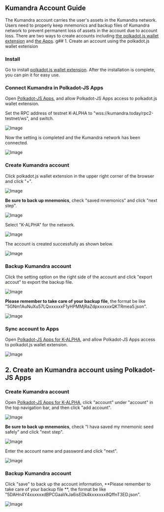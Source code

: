 ## Kumandra Account Guide


The Kumandra account carries the user's assets in the Kumandra network. Users need to properly keep mnemonics and backup files of Kumandra network to prevent permanent loss of assets in the account due to account loss. There are two ways to create accounts including [the polkadot.js wallet extension](#1-create-an-account-using-the-polkadotjs-wallet-extension) and [the Apps](#2-create-an-kumandra-account-using-polkadot-js-apps).
g## 1. Create an account using the polkadot.js wallet extension

### Install

Go to install [polkadot.js wallet extension](https://polkadot.js.org/extension/). After the installation is complete, you can pin it for easy use.

### Connect Kumandra in Polkadot-JS Apps

Open [Polkadot-JS Apps](https://polkadot.js.org/apps/), and allow Polkadot-JS Apps access to polkadot.js wallet extension.

Set the RPC address of testnet K-ALPHA to "wss://kumandra.today/rpc2-testnet/ws", and switch.

![Image](https://raw.githubusercontent.com/Cumulus2021/W3F-illustration/main/docs/account%20guide/img1.png)

Now the setting is completed and the Kumandra network has been connected.

![Image](https://raw.githubusercontent.com/Cumulus2021/W3F-illustration/main/docs/account%20guide/img2.png)

### Create Kumandra account

Click polkadot.js wallet extension in the upper right corner of the browser and click "+".

![Image](https://raw.githubusercontent.com/Cumulus2021/W3F-illustration/main/docs/account%20guide/img3.png)

**Be sure to back up mnemonics**, check "saved mnemonics" and click "next step".

![Image](https://raw.githubusercontent.com/Cumulus2021/W3F-illustration/main/docs/account%20guide/img4.png)

Select "K-ALPHA" for the network.

![Image](https://raw.githubusercontent.com/Cumulus2021/W3F-illustration/main/docs/account%20guide/img5.png)

The account is created successfully as shown below.

![Image](https://raw.githubusercontent.com/Cumulus2021/W3F-illustration/main/docs/account%20guide/img6.png)


### Backup Kumandra account

Click the setting option on the right side of the account and click "export accout" to export the backup file.

![Image](https://raw.githubusercontent.com/Cumulus2021/W3F-illustration/main/docs/account%20guide/img7.png)

**Please remember to take care of your backup file**, the format be like "5GNm1AuNuXu57LQxxxxxxF1yHPMMjRaZdpxxxxxxQKTRmea5.json".

![Image](https://raw.githubusercontent.com/Cumulus2021/W3F-illustration/main/docs/account%20guide/img8.png)

### Sync account to Apps

Open [Polkadot-JS Apps for K-ALPHA](https://polkadot.js.org/apps/?rpc=wss%3A%2F%2Fkumandra.org%2Frpc2-testnet%2Fws%2F#/accounts), and allow Polkadot-JS Apps access to polkadot.js wallet extension.

![Image](https://raw.githubusercontent.com/Cumulus2021/W3F-illustration/main/docs/account%20guide/img9.png)

## 2. Create an Kumandra account using Polkadot-JS Apps

### Create Kumandra account

Open [Polkadot-JS Apps for K-ALPHA](https://polkadot.js.org/apps/?rpc=wss%3A%2F%2Fkumandra.org%2Frpc2-testnet%2Fws%2F#/accounts), click "account" under "account" in the top navigation bar, and then click "add account".

![Image](https://raw.githubusercontent.com/Cumulus2021/W3F-illustration/main/docs/account%20guide/img10.png)

**Be sure to back up mnemonics**, check "I hava saved my mnemonic seed safely" and click "next step".

![Image](https://raw.githubusercontent.com/Cumulus2021/W3F-illustration/main/docs/account%20guide/img11.png)

Enter the account name and password and click "next".

![Image](https://raw.githubusercontent.com/Cumulus2021/W3F-illustration/main/docs/account%20guide/img12.png)

### Backup Kumandra account

Click "save" to back up the account information, **Please remember to take care of your backup file **, the format be like "5DAHn4Y4xxxxxxdBPCGaaVkJa6isEDk4kxxxxxx8QffnT3ED.json".

![Image](https://raw.githubusercontent.com/Cumulus2021/W3F-illustration/main/docs/account%20guide/img13.png)
